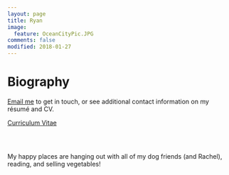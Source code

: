 ```yaml
---
layout: page
title: Ryan
image:
  feature: OceanCityPic.JPG
comments: false
modified: 2018-01-27
---
```


# Biography


<a href="mailto:{{ site.owner.email | encode_email }}" title="Email me">Email me</a> to get in touch, or see additional contact information on my r&eacute;sum&eacute; and CV.

<div markdown="0"><a href="{{ site.url }}/PDF/Ryan WeightmanCV.pdf" class="btn btn-info">Curriculum Vitae</a> </div>
	

<figure class="half">
	<a href="{{ site.url }}/images/Dixon.JPG"><img src="{{ site.url }}/images/Dixon.JPG" alt=""></a>
	<a href="{{ site.url }}/images/RyanAndWinston.JPG"><img src="{{ site.url }}/images/RyanAndWinston.JPG" alt=""></a>
</figure>

<figure>
	<a href="{{ site.url }}/images/RyanAndRachel.JPG"><img src="{{ site.url }}/images/RyanAndRachel.JPG" alt=""></a>
</figure>

My happy places are hanging out with all of my dog friends (and Rachel), reading, and selling vegetables! 

<figure class="half">
	<a href="{{ site.url }}/images/Scooby.JPG"><img src="{{ site.url }}/images/Scooby.JPG" alt=""></a>
	<a href="{{ site.url }}/images/FarmMarket.JPG"><img src="{{ site.url }}/images/FarmMarket.JPG" alt=""></a>
</figure>

